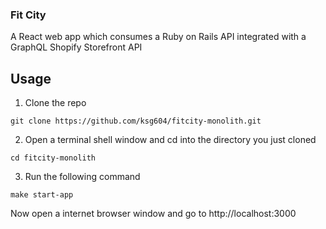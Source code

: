 ### Fit City

A React web app which consumes a Ruby on Rails API integrated with a GraphQL Shopify Storefront API

## Usage 

1. Clone the repo

```
git clone https://github.com/ksg604/fitcity-monolith.git
```

2. Open a terminal shell window and cd into the directory you just cloned

```
cd fitcity-monolith
```

3. Run the following command 

```
make start-app
```

Now open a internet browser window and go to http://localhost:3000